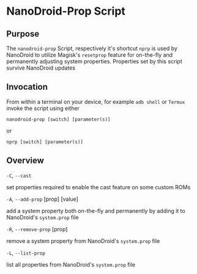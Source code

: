 # NanoDroid-Prop Script

## Purpose

The `nanodroid-prop` Script, respectively it's shortcut `nprp` is used by NanoDroid to utilize Magisk's `resetprop` feature for on-the-fly and permanently adjusting system properties. Properties set by this script survive NanoDroid updates

## Invocation

From within a terminal on your device, for example `adb shell` or `Termux` invoke the script using either

`nanodroid-prop [switch] [parameter(s)]`

or

`nprp [switch] [parameter(s)]`

## Overview

`-C`, `--cast`

set properties required to enable the cast feature on some custom ROMs

`-A`, `--add-prop` [prop] [value]

add a system property both on-the-fly and permanently by adding it to NanoDroid's `system.prop` file

`-R`, `--remove-prop` [prop]

remove a system property from NanoDroid's `system.prop` file

`-L`, `--list-prop`

list all properties from NanoDroid's `system.prop` file
